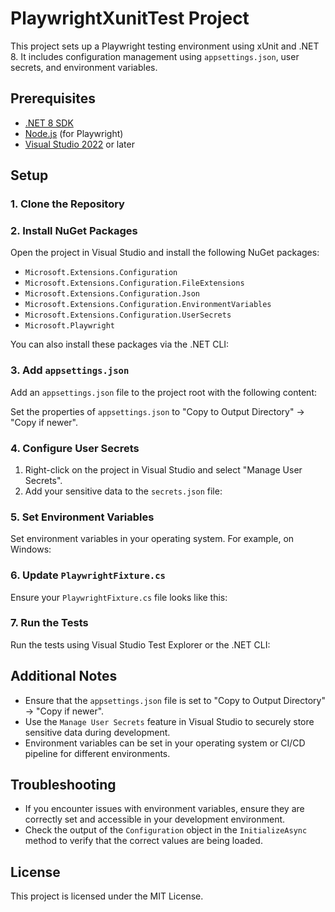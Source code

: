 
# PlaywrightXunitTest Project

This project sets up a Playwright testing environment using xUnit and .NET 8. It includes configuration management using `appsettings.json`, user secrets, and environment variables.

## Prerequisites

- [.NET 8 SDK](https://dotnet.microsoft.com/download/dotnet/8.0)
- [Node.js](https://nodejs.org/) (for Playwright)
- [Visual Studio 2022](https://visualstudio.microsoft.com/) or later

## Setup

### 1. Clone the Repository

### 2. Install NuGet Packages

Open the project in Visual Studio and install the following NuGet packages:

- `Microsoft.Extensions.Configuration`
- `Microsoft.Extensions.Configuration.FileExtensions`
- `Microsoft.Extensions.Configuration.Json`
- `Microsoft.Extensions.Configuration.EnvironmentVariables`
- `Microsoft.Extensions.Configuration.UserSecrets`
- `Microsoft.Playwright`

You can also install these packages via the .NET CLI:

### 3. Add `appsettings.json`

Add an `appsettings.json` file to the project root with the following content:


Set the properties of `appsettings.json` to "Copy to Output Directory" -> "Copy if newer".

### 4. Configure User Secrets

1. Right-click on the project in Visual Studio and select "Manage User Secrets".
2. Add your sensitive data to the `secrets.json` file:


### 5. Set Environment Variables

Set environment variables in your operating system. For example, on Windows:


### 6. Update `PlaywrightFixture.cs`

Ensure your `PlaywrightFixture.cs` file looks like this:


### 7. Run the Tests

Run the tests using Visual Studio Test Explorer or the .NET CLI:


## Additional Notes

- Ensure that the `appsettings.json` file is set to "Copy to Output Directory" -> "Copy if newer".
- Use the `Manage User Secrets` feature in Visual Studio to securely store sensitive data during development.
- Environment variables can be set in your operating system or CI/CD pipeline for different environments.

## Troubleshooting

- If you encounter issues with environment variables, ensure they are correctly set and accessible in your development environment.
- Check the output of the `Configuration` object in the `InitializeAsync` method to verify that the correct values are being loaded.

## License

This project is licensed under the MIT License.



